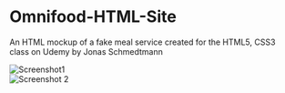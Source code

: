 # Omnifood-HTML-Site
An HTML mockup of a fake meal service created for the HTML5, CSS3 class on Udemy by Jonas Schmedtmann

![Screenshot1](omnifood.PNG) <br>
![Screenshot 2](omnifood2.PNG)
